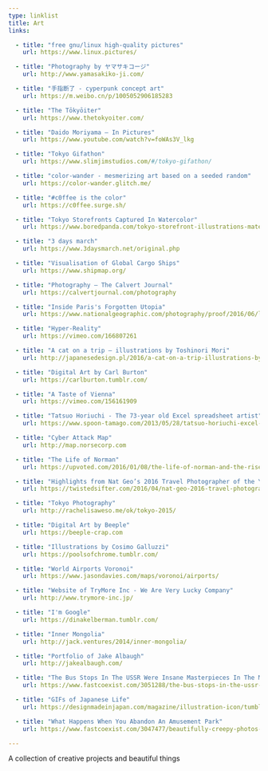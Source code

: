 ```yaml
---
type: linklist
title: Art
links:

  - title: "free gnu/linux high-quality pictures"
    url: https://www.linux.pictures/

  - title: "Photography by ヤマサキコージ"
    url: http://www.yamasakiko-ji.com/

  - title: "手指断了 - cyperpunk concept art"
    url: https://m.weibo.cn/p/1005052906185283

  - title: "The Tōkyōiter"
    url: https://www.thetokyoiter.com/

  - title: "Daido Moriyama – In Pictures"
    url: https://www.youtube.com/watch?v=foWAs3V_lkg

  - title: "Tokyo Gifathon"
    url: https://www.slimjimstudios.com/#/tokyo-gifathon/

  - title: "color-wander - mesmerizing art based on a seeded random"
    url: https://color-wander.glitch.me/

  - title: "#c0ffee is the color"
    url: https://c0ffee.surge.sh/

  - title: "Tokyo Storefronts Captured In Watercolor"
    url: https://www.boredpanda.com/tokyo-storefront-illustrations-mateusz-urbanowicz/

  - title: "3 days march"
    url: https://www.3daysmarch.net/original.php

  - title: "Visualisation of Global Cargo Ships"
    url: https://www.shipmap.org/

  - title: "Photography — The Calvert Journal"
    url: https://calvertjournal.com/photography

  - title: "Inside Paris's Forgotten Utopia"
    url: https://www.nationalgeographic.com/photography/proof/2016/06/laurent-kronental-paris-housing-projects/

  - title: "Hyper-Reality"
    url: https://vimeo.com/166807261

  - title: "A cat on a trip – illustrations by Toshinori Mori"
    url: http://japanesedesign.pl/2016/a-cat-on-a-trip-illustrations-by-toshinori-mori/

  - title: "Digital Art by Carl Burton"
    url: https://carlburton.tumblr.com/

  - title: "A Taste of Vienna"
    url: https://vimeo.com/156161909

  - title: "Tatsuo Horiuchi - The 73-year old Excel spreadsheet artist"
    url: https://www.spoon-tamago.com/2013/05/28/tatsuo-horiuchi-excel-spreadsheet-artist/

  - title: "Cyber Attack Map"
    url: http://map.norsecorp.com

  - title: "The Life of Norman"
    url: https://upvoted.com/2016/01/08/the-life-of-norman-and-the-rise-of-boring/

  - title: "Highlights from Nat Geo’s 2016 Travel Photographer of the Year Contest"
    url: https://twistedsifter.com/2016/04/nat-geo-2016-travel-photographer-of-the-year-contest/

  - title: "Tokyo Photography"
    url: http://rachelisaweso.me/ok/tokyo-2015/

  - title: "Digital Art by Beeple"
    url: https://beeple-crap.com

  - title: "Illustrations by Cosimo Galluzzi"
    url: https://poolsofchrome.tumblr.com/

  - title: "World Airports Voronoi"
    url: https://www.jasondavies.com/maps/voronoi/airports/

  - title: "Website of TryMore Inc - We Are Very Lucky Company"
    url: http://www.trymore-inc.jp/

  - title: "I'm Google"
    url: https://dinakelberman.tumblr.com/

  - title: "Inner Mongolia"
    url: http://jack.ventures/2014/inner-mongolia/

  - title: "Portfolio of Jake Albaugh"
    url: http://jakealbaugh.com/

  - title: "The Bus Stops In The USSR Were Insane Masterpieces In The Middle Of Nowhere"
    url: https://www.fastcoexist.com/3051288/the-bus-stops-in-the-ussr-were-insane-masterpieces-in-the-middle-of-nowhere

  - title: "GIFs of Japanese Life"
    url: https://designmadeinjapan.com/magazine/illustration-icon/tumblr-gifs-of-japanese-life/

  - title: "What Happens When You Abandon An Amusement Park"
    url: https://www.fastcoexist.com/3047477/beautifully-creepy-photos-show-what-happens-when-you-abandon-an-amusement-park

---
```


A collection of creative projects and beautiful things
